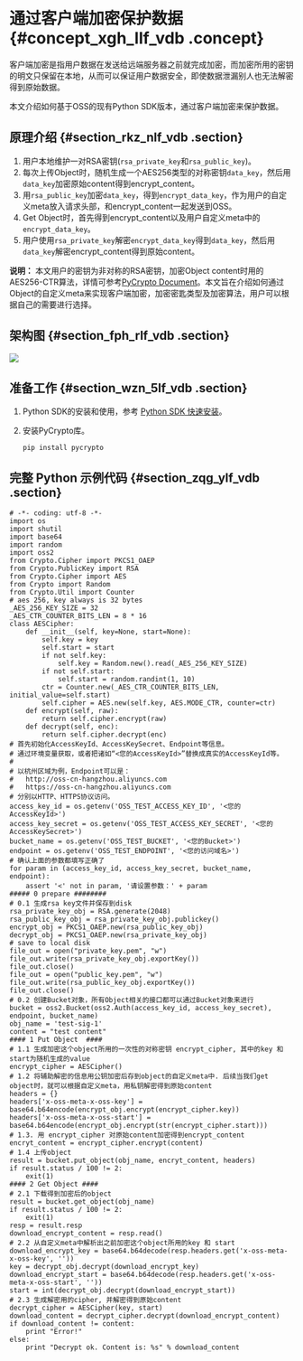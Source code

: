 # 通过客户端加密保护数据 {#concept_xgh_llf_vdb .concept}

客户端加密是指用户数据在发送给远端服务器之前就完成加密，而加密所用的密钥的明文只保留在本地，从而可以保证用户数据安全，即使数据泄漏别人也无法解密得到原始数据。

本文介绍如何基于OSS的现有Python SDK版本，通过客户端加密来保护数据。

## 原理介绍 {#section_rkz_nlf_vdb .section}

1.  用户本地维护一对RSA密钥\(`rsa_private_key`和`rsa_public_key`\)。
2.  每次上传Object时，随机生成一个AES256类型的对称密钥`data_key`，然后用`data_key`加密原始content得到encrypt\_content。
3.  用`rsa_public_key`加密`data_key`，得到`encrypt_data_key`，作为用户的自定义meta放入请求头部，和encrypt\_content一起发送到OSS。
4.  Get Object时，首先得到encrypt\_content以及用户自定义meta中的`encrypt_data_key`。
5.  用户使用`rsa_private_key`解密`encrypt_data_key`得到`data_key`，然后用`data_key`解密encrypt\_content得到原始content。

**说明：** 本文用户的密钥为非对称的RSA密钥，加密Object content时用的AES256-CTR算法，详情可参考[PyCrypto Document](https://www.dlitz.net/software/pycrypto/api/2.6/)。本文旨在介绍如何通过Object的自定义meta来实现客户端加密，加密密匙类型及加密算法，用户可以根据自己的需要进行选择。

## 架构图 {#section_fph_rlf_vdb .section}

![](http://static-aliyun-doc.oss-cn-hangzhou.aliyuncs.com/assets/img/4423/1842_zh-CN.png)

## 准备工作 {#section_wzn_5lf_vdb .section}

1.  Python SDK的安装和使用，参考 [Python SDK 快速安装](https://help.aliyun.com/document_detail/32026.html)。
2.  安装PyCrypto库。

    ```
    pip install pycrypto
    ```


## 完整 Python 示例代码 {#section_zqg_ylf_vdb .section}

```
# -*- coding: utf-8 -*-
import os
import shutil
import base64
import random
import oss2
from Crypto.Cipher import PKCS1_OAEP
from Crypto.PublicKey import RSA
from Crypto.Cipher import AES
from Crypto import Random
from Crypto.Util import Counter
# aes 256, key always is 32 bytes
_AES_256_KEY_SIZE = 32
_AES_CTR_COUNTER_BITS_LEN = 8 * 16
class AESCipher:
    def __init__(self, key=None, start=None):
        self.key = key
        self.start = start
        if not self.key:
            self.key = Random.new().read(_AES_256_KEY_SIZE)
        if not self.start:
            self.start = random.randint(1, 10)
        ctr = Counter.new(_AES_CTR_COUNTER_BITS_LEN, initial_value=self.start)
        self.cipher = AES.new(self.key, AES.MODE_CTR, counter=ctr)
    def encrypt(self, raw):
        return self.cipher.encrypt(raw)
    def decrypt(self, enc):
        return self.cipher.decrypt(enc)
# 首先初始化AccessKeyId、AccessKeySecret、Endpoint等信息。
# 通过环境变量获取，或者把诸如“<您的AccessKeyId>”替换成真实的AccessKeyId等。
#
# 以杭州区域为例，Endpoint可以是：
#   http://oss-cn-hangzhou.aliyuncs.com
#   https://oss-cn-hangzhou.aliyuncs.com
# 分别以HTTP、HTTPS协议访问。
access_key_id = os.getenv('OSS_TEST_ACCESS_KEY_ID', '<您的AccessKeyId>')
access_key_secret = os.getenv('OSS_TEST_ACCESS_KEY_SECRET', '<您的AccessKeySecret>')
bucket_name = os.getenv('OSS_TEST_BUCKET', '<您的Bucket>')
endpoint = os.getenv('OSS_TEST_ENDPOINT', '<您的访问域名>')
# 确认上面的参数都填写正确了
for param in (access_key_id, access_key_secret, bucket_name, endpoint):
    assert '<' not in param, '请设置参数：' + param
##### 0 prepare ########
# 0.1 生成rsa key文件并保存到disk 
rsa_private_key_obj = RSA.generate(2048)
rsa_public_key_obj = rsa_private_key_obj.publickey()
encrypt_obj = PKCS1_OAEP.new(rsa_public_key_obj)
decrypt_obj = PKCS1_OAEP.new(rsa_private_key_obj)
# save to local disk 
file_out = open("private_key.pem", "w")
file_out.write(rsa_private_key_obj.exportKey())
file_out.close()
file_out = open("public_key.pem", "w")
file_out.write(rsa_public_key_obj.exportKey())
file_out.close()
# 0.2 创建Bucket对象，所有Object相关的接口都可以通过Bucket对象来进行
bucket = oss2.Bucket(oss2.Auth(access_key_id, access_key_secret), endpoint, bucket_name)
obj_name = 'test-sig-1'
content = "test content"
#### 1 Put Object  ####
# 1.1 生成加密这个object所用的一次性的对称密钥 encrypt_cipher, 其中的key 和 start为随机生成的value
encrypt_cipher = AESCipher()
# 1.2 将辅助解密的信息用公钥加密后存到object的自定义meta中. 后续当我们get object时，就可以根据自定义meta，用私钥解密得到原始content
headers = {}
headers['x-oss-meta-x-oss-key'] = base64.b64encode(encrypt_obj.encrypt(encrypt_cipher.key))
headers['x-oss-meta-x-oss-start'] = base64.b64encode(encrypt_obj.encrypt(str(encrypt_cipher.start)))
# 1.3. 用 encrypt_cipher 对原始content加密得到encrypt_content
encryt_content = encrypt_cipher.encrypt(content)
# 1.4 上传object
result = bucket.put_object(obj_name, encryt_content, headers)
if result.status / 100 != 2:
    exit(1)
#### 2 Get Object ####
# 2.1 下载得到加密后的object
result = bucket.get_object(obj_name)
if result.status / 100 != 2:
    exit(1)
resp = result.resp
download_encrypt_content = resp.read()
# 2.2 从自定义meta中解析出之前加密这个object所用的key 和 start 
download_encrypt_key = base64.b64decode(resp.headers.get('x-oss-meta-x-oss-key', ''))
key = decrypt_obj.decrypt(download_encrypt_key)
download_encrypt_start = base64.b64decode(resp.headers.get('x-oss-meta-x-oss-start', ''))
start = int(decrypt_obj.decrypt(download_encrypt_start))
# 2.3 生成解密用的cipher, 并解密得到原始content
decrypt_cipher = AESCipher(key, start)
download_content = decrypt_cipher.decrypt(download_encrypt_content)
if download_content != content:
    print "Error!"
else:
    print "Decrypt ok. Content is: %s" % download_content
```

